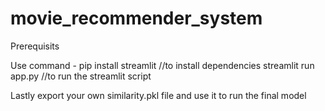 # movie_recommender_system

Prerequisits

Use command -
pip install streamlit  //to install dependencies
streamlit run app.py //to run the streamlit script

Lastly export your own similarity.pkl file and use it to run the final model